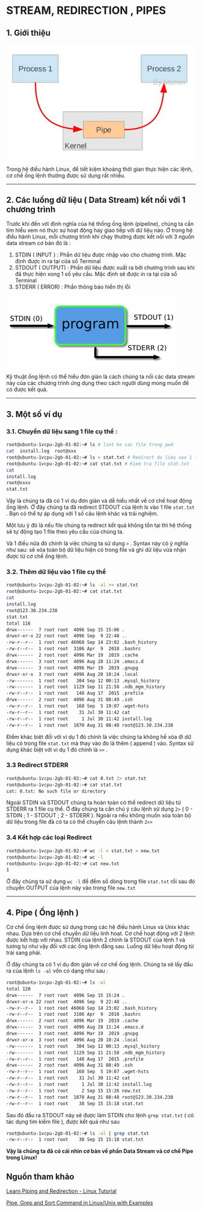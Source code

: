 # STREAM, REDIRECTION , PIPES

## 1. Giới thiệu

![STREAM,%20REDIRECTION%20,%20PIPES%2011ef8b0c36aa428bbebeae0d5dc73cd0/Untitled.png](STREAM,%20REDIRECTION%20,%20PIPES%2011ef8b0c36aa428bbebeae0d5dc73cd0/Untitled.png)

Trong hệ điều hành Linux, để tiết kiệm khoảng thời gian thực hiện các lệnh, cơ chế ống lệnh thường được sử dụng rất nhiều.

---

## 2. Các luồng dữ liệu ( Data Stream) kết nối với 1 chương trình

Trước khi đến với định nghĩa của hệ thống ống lệnh (pipeline), chúng ta cần tìm hiểu xem nó thực sự hoạt động hay giao tiếp với dữ liệu nào. Ở trong hệ điều hành Linux, mỗi chương trình khi chạy thường được kết nối với 3 nguồn data stream cơ bản đó là :

1.  STDIN ( INPUT ) : Phần dữ liệu được nhập vào cho chương trình. Mặc định được in ra tại cửa sổ Terminal
2. STDOUT ( OUTPUT) : Phần dữ liệu được xuất ra bởi chương trình sau khi đã thực hiện xong 1 số yêu cầu. Mặc định sẽ được in ra tại cửa sổ Terminal
3. STDERR ( ERROR) : Phần thông báo hiển thị lỗi

![STREAM,%20REDIRECTION%20,%20PIPES%2011ef8b0c36aa428bbebeae0d5dc73cd0/Untitled%201.png](STREAM,%20REDIRECTION%20,%20PIPES%2011ef8b0c36aa428bbebeae0d5dc73cd0/Untitled%201.png)

Kỹ thuật ống lệnh có thể hiểu đơn giản là cách chúng ta nối các data stream này của các chương trình ứng dụng theo cách người dùng mong muốn để có được kết quả.

---

## 3. Một số ví dụ

### 3.1. Chuyển dữ liệu sang 1 file cụ thể :

```bash
root@ubuntu-1vcpu-2gb-01-02:~# ls # liet ke cac file trong pwd
cat  install.log  root@xxx
root@ubuntu-1vcpu-2gb-01-02:~# ls > stat.txt # Redirect du lieu vao 1 file stat.txt
root@ubuntu-1vcpu-2gb-01-02:~# cat stat.txt # Kiem tra file stat.txt 
cat
install.log
root@xxxx
stat.txt
```

Vậy là chúng ta đã có 1 ví dụ đơn giản và dễ hiểu nhất về cơ chế hoạt động ống lệnh. Ở đây chúng ta đã redirect STDOUT của lệnh ls vào 1 file `stat.txt` . Bạn có thể tự áp dụng với 1 số câu lệnh khác và trải nghiệm.

Một lưu ý đó là nếu file chúng ta redirect kết quả không tồn tại thì hệ thống sẽ tự động tạo 1 file theo yêu cầu của chúng ta.

Và 1 điều nữa đó chính là việc chúng ta sử dụng `>` . Syntax này có ý nghĩa như sau: sẽ xóa toàn bộ dữ liệu hiện có trong file và ghi dữ liệu vừa nhận được từ cơ chế ống lệnh.

### 3.2. Thêm dữ liệu vào 1 file cụ thể

```bash
root@ubuntu-1vcpu-2gb-01-02:~# ls -al >> stat.txt 
root@ubuntu-1vcpu-2gb-01-02:~# cat stat.txt 
cat
install.log
root@123.30.234.238
stat.txt
total 116
drwx------  7 root root  4096 Sep 15 15:06 .
drwxr-xr-x 22 root root  4096 Sep  9 22:48 ..
-rw-r--r--  1 root root 46068 Sep 14 23:02 .bash_history
-rw-r--r--  1 root root  3106 Apr  9  2018 .bashrc
drwx------  2 root root  4096 Mar 19  2019 .cache
drwx------  3 root root  4096 Aug 28 11:24 .emacs.d
drwx------  3 root root  4096 Mar 19  2019 .gnupg
drwxr-xr-x  3 root root  4096 Aug 20 10:24 .local
-rw-------  1 root root   304 Sep 12 00:13 .mysql_history
-rw-------  1 root root  1129 Sep 11 21:58 .ndb_mgm_history
-rw-r--r--  1 root root   148 Aug 17  2015 .profile
drwx------  2 root root  4096 Aug 31 08:49 .ssh
-rw-r--r--  1 root root   168 Sep  5 19:07 .wget-hsts
-rw-r--r--  1 root root    31 Jul 30 11:42 cat
-rw-r--r--  1 root root     1 Jul 30 11:42 install.log
-rw-r--r--  1 root root  1870 Aug 31 08:48 root@123.30.234.238

```

Điểm khác biệt đối với ví dụ 1 đó chính là việc chúng ta không hề xóa đi dữ liệu có trong file `stat.txt` mà thay vào đo là thêm ( append ) vào. Syntax sử dụng khác biệt với ví dụ 1 đó chính là `>>` .

### 3.3 Redirect STDERR

```bash
root@ubuntu-1vcpu-2gb-01-02:~# cat 0.txt 2> stat.txt 
root@ubuntu-1vcpu-2gb-01-02:~# cat stat.txt 
cat: 0.txt: No such file or directory
```

Ngoài STDIN và STDOUT chúng ta hoàn toàn có thể redirect dữ liệu từ STDERR ra 1 file cụ thể. Ở đây chúng ta cần chú ý câu lệnh sử dụng `2>` ( 0 - STDIN ; 1 - STDOUT ; 2 - STDERR ). Ngoài ra nếu không muốn xóa toàn bộ dữ liệu trong file đã có ta có thể chuyển câu lệnh thành `2>>`

### 3.4 Kết hợp các loại Redirect

```bash
root@ubuntu-1vcpu-2gb-01-02:~# wc -l < stat.txt > new.txt
root@ubuntu-1vcpu-2gb-01-02:~# wc -l
root@ubuntu-1vcpu-2gb-01-02:~# cat new.txt 
1
```

Ở đây chúng ta sử dụng `wc -l` để đếm số dòng trong file `stat.txt` rồi sau đó chuyển OUTPUT của lệnh này vào trong file `new.txt`

---

## 4. Pipe ( Ống lệnh )

Cơ chế ống lệnh được sử dụng trong các hệ điều hành Linux và Unix khác nhau. Dựa trên cơ chế chuyển dữ liệu linh hoạt. Cơ chế hoạt động với 2 lệnh được kết hợp với nhau. STDIN của lệnh 2 chính là STDOUT của lệnh 1 và tương tự như vậy đối với các ống lệnh đằng sau. Luồng dữ liệu hoạt động từ trái sang phải. 

Ở đây chúng ta có 1 ví dụ đơn giản về cơ chế ống lệnh. Chúng ta sẽ lấy đầu ra của lệnh `ls -al` vốn có dạng như sau :

```bash
root@ubuntu-1vcpu-2gb-01-02:~# ls -al
total 120
drwx------  7 root root  4096 Sep 15 15:24 .
drwxr-xr-x 22 root root  4096 Sep  9 22:48 ..
-rw-r--r--  1 root root 46068 Sep 14 23:02 .bash_history
-rw-r--r--  1 root root  3106 Apr  9  2018 .bashrc
drwx------  2 root root  4096 Mar 19  2019 .cache
drwx------  3 root root  4096 Aug 28 11:24 .emacs.d
drwx------  3 root root  4096 Mar 19  2019 .gnupg
drwxr-xr-x  3 root root  4096 Aug 20 10:24 .local
-rw-------  1 root root   304 Sep 12 00:13 .mysql_history
-rw-------  1 root root  1129 Sep 11 21:58 .ndb_mgm_history
-rw-r--r--  1 root root   148 Aug 17  2015 .profile
drwx------  2 root root  4096 Aug 31 08:49 .ssh
-rw-r--r--  1 root root   168 Sep  5 19:07 .wget-hsts
-rw-r--r--  1 root root    31 Jul 30 11:42 cat
-rw-r--r--  1 root root     1 Jul 30 11:42 install.log
-rw-r--r--  1 root root     2 Sep 15 15:26 new.txt
-rw-r--r--  1 root root  1870 Aug 31 08:48 root@123.30.234.238
-rw-r--r--  1 root root    38 Sep 15 15:18 stat.txt
```

Sau đó đầu ra STDOUT này sẽ được làm STDIN cho lệnh `grep stat.txt` ( có tác dụng tìm kiếm file ), được kết quả như sau

```bash
root@ubuntu-1vcpu-2gb-01-02:~# ls -al | grep stat.txt 
-rw-r--r--  1 root root    38 Sep 15 15:18 stat.txt
```

**Vậy là chúng ta đã có cái nhìn cơ bản về phần Data Stream và cơ chế Pipe trong Linux!**

## Nguồn tham khảo

[Learn Piping and Redirection - Linux Tutorial](https://ryanstutorials.net/linuxtutorial/piping.php#theory)

[Pipe, Grep and Sort Command in Linux/Unix with Examples](https://www.guru99.com/linux-pipe-grep.html)